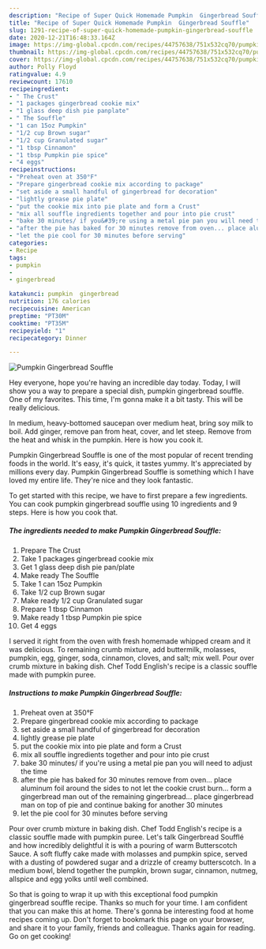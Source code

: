 ```yaml
---
description: "Recipe of Super Quick Homemade Pumpkin  Gingerbread Souffle"
title: "Recipe of Super Quick Homemade Pumpkin  Gingerbread Souffle"
slug: 1291-recipe-of-super-quick-homemade-pumpkin-gingerbread-souffle
date: 2020-12-21T16:48:33.164Z
image: https://img-global.cpcdn.com/recipes/44757638/751x532cq70/pumpkin-gingerbread-souffle-recipe-main-photo.jpg
thumbnail: https://img-global.cpcdn.com/recipes/44757638/751x532cq70/pumpkin-gingerbread-souffle-recipe-main-photo.jpg
cover: https://img-global.cpcdn.com/recipes/44757638/751x532cq70/pumpkin-gingerbread-souffle-recipe-main-photo.jpg
author: Polly Floyd
ratingvalue: 4.9
reviewcount: 17610
recipeingredient:
- " The Crust"
- "1 packages gingerbread cookie mix"
- "1 glass deep dish pie panplate"
- " The Souffle"
- "1 can 15oz Pumpkin"
- "1/2 cup Brown sugar"
- "1/2 cup Granulated sugar"
- "1 tbsp Cinnamon"
- "1 tbsp Pumpkin pie spice"
- "4 eggs"
recipeinstructions:
- "Preheat oven at 350°F"
- "Prepare gingerbread cookie mix according to package"
- "set aside a small handful of gingerbread for decoration"
- "lightly grease pie plate"
- "put the cookie mix into pie plate and form a Crust"
- "mix all souffle ingredients together and pour into pie crust"
- "bake 30 minutes/ if you&#39;re using a metal pie pan you will need to adjust the time"
- "after the pie has baked for 30 minutes remove from oven... place aluminum foil around the sides to not let the cookie crust burn... form a gingerbread man out of the remaining gingerbread... place gingerbread man on top of pie and continue baking for another 30 minutes"
- "let the pie cool for 30 minutes before serving"
categories:
- Recipe
tags:
- pumpkin
- 
- gingerbread

katakunci: pumpkin  gingerbread 
nutrition: 176 calories
recipecuisine: American
preptime: "PT30M"
cooktime: "PT35M"
recipeyield: "1"
recipecategory: Dinner

---
```



![Pumpkin  Gingerbread Souffle](https://img-global.cpcdn.com/recipes/44757638/751x532cq70/pumpkin-gingerbread-souffle-recipe-main-photo.jpg)

Hey everyone, hope you're having an incredible day today. Today, I will show you a way to prepare a special dish, pumpkin  gingerbread souffle. One of my favorites. This time, I'm gonna make it a bit tasty. This will be really delicious.

In medium, heavy-bottomed saucepan over medium heat, bring soy milk to boil. Add ginger, remove pan from heat, cover, and let steep. Remove from the heat and whisk in the pumpkin. Here is how you cook it.

Pumpkin  Gingerbread Souffle is one of the most popular of recent trending foods in the world. It's easy, it's quick, it tastes yummy. It's appreciated by millions every day. Pumpkin  Gingerbread Souffle is something which I have loved my entire life. They're nice and they look fantastic.


To get started with this recipe, we have to first prepare a few ingredients. You can cook pumpkin  gingerbread souffle using 10 ingredients and 9 steps. Here is how you cook that.

<!--inarticleads1-->

##### The ingredients needed to make Pumpkin  Gingerbread Souffle:

1. Prepare  The Crust
1. Take 1 packages gingerbread cookie mix
1. Get 1 glass deep dish pie pan/plate
1. Make ready  The Souffle
1. Take 1 can 15oz Pumpkin
1. Take 1/2 cup Brown sugar
1. Make ready 1/2 cup Granulated sugar
1. Prepare 1 tbsp Cinnamon
1. Make ready 1 tbsp Pumpkin pie spice
1. Get 4 eggs


I served it right from the oven with fresh homemade whipped cream and it was delicious. To remaining crumb mixture, add buttermilk, molasses, pumpkin, egg, ginger, soda, cinnamon, cloves, and salt; mix well. Pour over crumb mixture in baking dish. Chef Todd English&#39;s recipe is a classic souffle made with pumpkin puree. 

<!--inarticleads2-->

##### Instructions to make Pumpkin  Gingerbread Souffle:

1. Preheat oven at 350°F
1. Prepare gingerbread cookie mix according to package
1. set aside a small handful of gingerbread for decoration
1. lightly grease pie plate
1. put the cookie mix into pie plate and form a Crust
1. mix all souffle ingredients together and pour into pie crust
1. bake 30 minutes/ if you&#39;re using a metal pie pan you will need to adjust the time
1. after the pie has baked for 30 minutes remove from oven... place aluminum foil around the sides to not let the cookie crust burn... form a gingerbread man out of the remaining gingerbread... place gingerbread man on top of pie and continue baking for another 30 minutes
1. let the pie cool for 30 minutes before serving


Pour over crumb mixture in baking dish. Chef Todd English&#39;s recipe is a classic souffle made with pumpkin puree. Let&#39;s talk Gingerbread Soufflé and how incredibly delightful it is with a pouring of warm Butterscotch Sauce. A soft fluffy cake made with molasses and pumpkin spice, served with a dusting of powdered sugar and a drizzle of creamy butterscotch. In a medium bowl, blend together the pumpkin, brown sugar, cinnamon, nutmeg, allspice and egg yolks until well combined. 

So that is going to wrap it up with this exceptional food pumpkin  gingerbread souffle recipe. Thanks so much for your time. I am confident that you can make this at home. There's gonna be interesting food at home recipes coming up. Don't forget to bookmark this page on your browser, and share it to your family, friends and colleague. Thanks again for reading. Go on get cooking!
